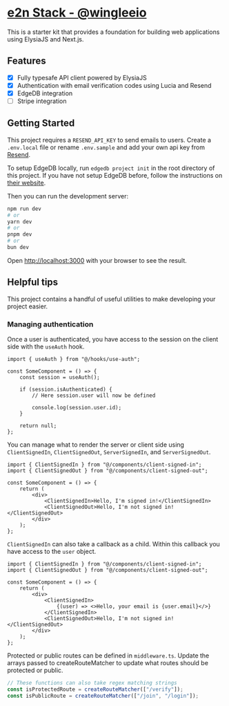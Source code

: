 # [e2n Stack - @wingleeio](https://github.com/wingleeio/elysia-edgedb)

This is a starter kit that provides a foundation for building web applications using ElysiaJS and Next.js.

## Features

-   [x] Fully typesafe API client powered by ElysiaJS
-   [x] Authentication with email verification codes using Lucia and Resend
-   [x] EdgeDB integration
-   [ ] Stripe integration

## Getting Started

This project requires a `RESEND_API_KEY` to send emails to users. Create a `.env.local` file or rename `.env.sample` and
add your own api key from [Resend](https://resend.com).

To setup EdgeDB locally, run `edgedb project init` in the root directory of this project. If you have not setup EdgeDB before, follow the instructions on [their website](https://edgedb.com).

Then you can run the development server:

```bash
npm run dev
# or
yarn dev
# or
pnpm dev
# or
bun dev
```

Open [http://localhost:3000](http://localhost:3000) with your browser to see the result.

## Helpful tips

This project contains a handful of useful utilities to make developing your project easier.

### Managing authentication

Once a user is authenticated, you have access to the session on the client side with the `useAuth` hook.

```tsx
import { useAuth } from "@/hooks/use-auth";

const SomeComponent = () => {
    const session = useAuth();

    if (session.isAuthenticated) {
        // Here session.user will now be defined

        console.log(session.user.id);
    }

    return null;
};
```

You can manage what to render the server or client side using `ClientSignedIn`, `ClientSignedOut`, `ServerSignedIn`, and `ServerSignedOut`.

```tsx
import { ClientSignedIn } from "@/components/client-signed-in";
import { ClientSignedOut } from "@/components/client-signed-out";

const SomeComponent = () => {
    return (
        <div>
            <ClientSignedIn>Hello, I'm signed in!</ClientSignedIn>
            <ClientSignedOut>Hello, I'm not signed in!</ClientSignedOut>
        </div>
    );
};
```

`ClientSignedIn` can also take a callback as a child. Within this callback you have access to the `user` object.

```tsx
import { ClientSignedIn } from "@/components/client-signed-in";
import { ClientSignedOut } from "@/components/client-signed-out";

const SomeComponent = () => {
    return (
        <div>
            <ClientSignedIn>
                {(user) => <>Hello, your email is {user.email}</>}
            </ClientSignedIn>
            <ClientSignedOut>Hello, I'm not signed in!</ClientSignedOut>
        </div>
    );
};
```

Protected or public routes can be defined in `middleware.ts`. Update the arrays passed to createRouteMatcher to update what routes should be protected or public.

```ts
// These functions can also take regex matching strings
const isProtectedRoute = createRouteMatcher(["/verify"]);
const isPublicRoute = createRouteMatcher(["/join", "/login"]);
```
